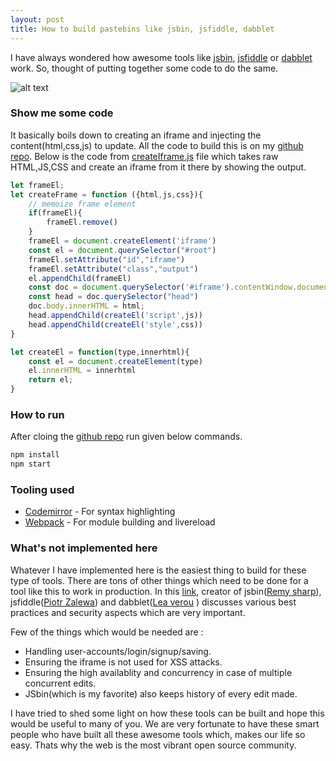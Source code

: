 ```yaml
---
layout: post
title: How to build pastebins like jsbin, jsfiddle, dabblet
---
```


I have always wondered how awesome tools like [jsbin](jsbin.com), [jsfiddle](https://jsfiddle.net) or [dabblet](http://dabblet.com/) work. So, thought of putting together some code to do the same.

![alt text](https://raw.githubusercontent.com/swapnilmishra/jsbin-jsfiddle-clone/master/screenshot/screen.png "Demo run screenshot")

### Show me some code

It basically boils down to creating an iframe and injecting the content(html,css,js) to update. All the code to build this is on my [github repo](https://github.com/swapnilmishra/jsbin-jsfiddle-clone). Below is the code from [createIframe.js](https://github.com/swapnilmishra/jsbin-jsfiddle-clone/blob/master/createIFrame.js) file which takes raw HTML,JS,CSS and create an iframe from it there by showing the output.

```javascript
let frameEl;
let createFrame = function ({html,js,css}){
    // memoize frame element
    if(frameEl){
        frameEl.remove()
    }
    frameEl = document.createElement('iframe')
    const el = document.querySelector("#root")
    frameEl.setAttribute("id","iframe")
    frameEl.setAttribute("class","output")    
    el.appendChild(frameEl)
    const doc = document.querySelector('#iframe').contentWindow.document
    const head = doc.querySelector("head")
    doc.body.innerHTML = html;
    head.appendChild(createEl('script',js))
    head.appendChild(createEl('style',css))
}

let createEl = function(type,innerhtml){
    const el = document.createElement(type)
    el.innerHTML = innerhtml
    return el;
}
```

### How to run

After cloing the [github repo](https://github.com/swapnilmishra/jsbin-jsfiddle-clone) run given below commands.

```javascript
npm install
npm start
```

### Tooling used

* [Codemirror](https://codemirror.net) - For syntax highlighting
* [Webpack](https://webpack.github.io/) - For module building and livereload

### What's not implemented here

Whatever I have implemented here is the easiest thing to build for these type of tools. There are tons of other things which need to be done for a tool like this to work in production. In this [link](https://github.com/jsbin/jsbin/wiki/Best-practices-for-building-your-own-live-paste-bin), creator of jsbin([Remy sharp](https://twitter.com/rem)), jsfiddle([Piotr Zalewa](https://twitter.com/zalun)) and dabblet([Lea verou](https://twitter.com/LeaVerou) ) discusses various best practices and security aspects which are very important.

Few of the things which would be needed are :

* Handling user-accounts/login/signup/saving.
* Ensuring the iframe is not used for XSS attacks.
* Ensuring the high availablity and concurrency in case of multiple concurrent edits.
* JSbin(which is my favorite) also keeps history of every edit made.

I have tried to shed some light on how these tools can be built and hope this would be useful to many of you. We are very fortunate to have these smart people who have built all these awesome tools which, makes our life so easy. Thats why the web is the most vibrant open source community.

